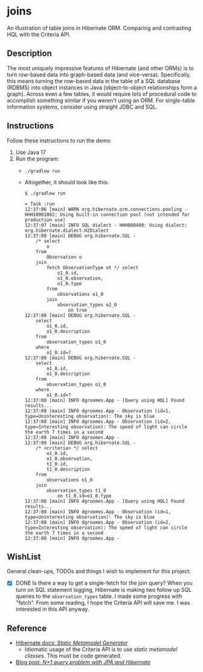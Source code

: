 # joins

An illustration of table joins in Hibernate ORM. Comparing and contrasting HQL with the Criteria API.


## Description

The most uniquely impressive features of Hibernate (and other ORMs) is to turn row-based data into graph-based data (and
vice-versa). Specifically, this means turning the row-based data in the table of a SQL database (RDBMS) into object instances
in Java (object-to-object relationships form a graph). Across even a few tables, it would require lots of procedural code
to accomplish something similar if you weren't using an ORM. For single-table information systems, consider using straight
JDBC and SQL.


## Instructions

Follow these instructions to run the demo:

1. Use Java 17
2. Run the program:
   * ```shell
     ./gradlew run
     ```
   * Altogether, it should look like this:
     ```text
     $ ./gradlew run
     
     > Task :run
     12:37:06 [main] WARN org.hibernate.orm.connections.pooling - HHH10001002: Using built-in connection pool (not intended for production use)
     12:37:07 [main] INFO SQL dialect - HHH000400: Using dialect: org.hibernate.dialect.H2Dialect
     12:37:08 [main] DEBUG org.hibernate.SQL - 
         /* select
             o 
         from
             Observation o 
         join
             fetch ObservationType ot */ select
                 o1_0.id,
                 o1_0.observation,
                 o1_0.type 
             from
                 observations o1_0 
             join
                 observation_types o2_0 
                     on true
     12:37:08 [main] DEBUG org.hibernate.SQL - 
         select
             o1_0.id,
             o1_0.description 
         from
             observation_types o1_0 
         where
             o1_0.id=?
     12:37:08 [main] DEBUG org.hibernate.SQL - 
         select
             o1_0.id,
             o1_0.description 
         from
             observation_types o1_0 
         where
             o1_0.id=?
     12:37:08 [main] INFO dgroomes.App - [Query using HQL] Found results...
     12:37:08 [main] INFO dgroomes.App - Observation (id=1, type=Uninteresting observation): The sky is blue
     12:37:08 [main] INFO dgroomes.App - Observation (id=2, type=Interesting observation): The speed of light can circle the earth 7 times in a second
     12:37:08 [main] INFO dgroomes.App - 
     12:37:08 [main] DEBUG org.hibernate.SQL - 
         /* <criteria> */ select
             o1_0.id,
             o1_0.observation,
             t1_0.id,
             t1_0.description 
         from
             observations o1_0 
         join
             observation_types t1_0 
                 on t1_0.id=o1_0.type
     12:37:08 [main] INFO dgroomes.App - [Query using HQL] Found results...
     12:37:08 [main] INFO dgroomes.App - Observation (id=1, type=Uninteresting observation): The sky is blue
     12:37:08 [main] INFO dgroomes.App - Observation (id=2, type=Interesting observation): The speed of light can circle the earth 7 times in a second
     12:37:08 [main] INFO dgroomes.App - 
     ```


## WishList

General clean-ups, TODOs and things I wish to implement for this project:

* [x] DONE Is there a way to get a single-fetch for the join query? When you turn on SQL statement logging, Hibernate is
      making two follow up SQL queries to the `observation_types` table. I made some progress with "fetch". From some
      reading, I hope the Criteria API will save me. I was interested in this API anyway.

## Reference

* [Hibernate docs: *Static Metamodel Generator*](https://docs.jboss.org/hibernate/orm/6.1/userguide/html_single/Hibernate_User_Guide.html#tooling-modelgen)
  * Idiomatic usage of the Criteria API is to use *static metamodel classes*. This must be code generated.
* [Blog post: *N+1 query problem with JPA and Hibernate*](https://vladmihalcea.com/n-plus-1-query-problem/)
